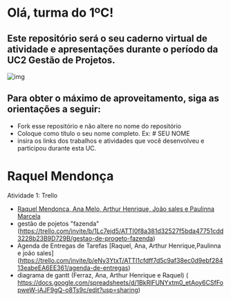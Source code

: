 # Olá, turma do 1ºC! 
## Este repositório será o seu caderno virtual de atividade e apresentações durante o período da UC2 Gestão de Projetos. 

![img](https://blog.acelerato.com/wp-content/uploads/2020/08/5-beneficios-da-gesta%CC%83o-de-projetos-para-a-sua-empresa-1200x640.png)

## Para obter o máximo de aproveitamento, siga as orientações a seguir:

- Fork esse repositório e não altere no nome do repositório
- Coloque como título o seu nome completo. Ex: # SEU NOME
- insira os links dos trabalhos e atividades que você desenvolveu e participou durante esta UC.

# Raquel Mendonça

Atividade 1: Trello 
- [Raquel Mendonça, Ana Melo, Arthur Henrique, João sales e Paulinna Marcela](https://trello.com/invite/b/U0ea9Exc/ATTId1997552cbb12948f43a60f19ebf51773DA2F06F/analise-swot)
- gestão de pojetos "fazenda" (https://trello.com/invite/b/1Lc7ejd5/ATTI0f8a381d32527f5bda47751cdd3228b23B9D729B/gestao-de-progeto-fazenda)
- Agenda de Entregas de Tarefas [Raquel, Ana, Arthur Henrique,Paulinna e joão sales] (https://trello.com/invite/b/eNy3YtxT/ATTI1cfdff7d5c9af38ec0d9ebf28413eabeEA6EE361/agenda-de-entregas)
- diagrama de gantt (Ferraz, Ana, Arthur Henrique e Raquel) (
https://docs.google.com/spreadsheets/d/1BkRlFUNYxtm0_etAoy6CSfFopweW-jAJF9gQ-o8Ts9c/edit?usp=sharing)



